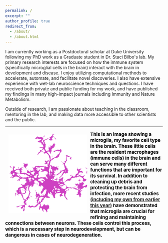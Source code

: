 ```yaml
---
permalink: /
excerpt: ""
author_profile: true
redirect_from: 
  - /about/
  - /about.html
---
```


I am currently working as a Postdoctoral scholar at Duke University following my PhD work as a Graduate student in Dr. Staci Bilbo's lab. My primary research interests are focused on how the immune system (specifically microglial cells in the brain) interact with the brain in development and disease. I enjoy utilizing computational methods to accelerate, automate, and facilitate novel discoveries. I also have extensive experience with wet-lab neuroscience techniques and questions. I have received both private and public funding for my work, and have published my findings in many high-impact journals including Immunity and Nature Metabolism.

Outside of research, I am passionate about teaching in the classroom, mentoring in the lab, and making data more accessible to other scientists and the public.

---

<img style="float: left; max-width: 50%; padding: 10px" src="../images/icon_magenta_mgla.png">

<span style="color:black;font-weight:700;font-size:15px"> 
This is an image showing a microglia, my favorite cell type in the brain. These little cells are the resident macrophages (immune cells) in the brain and can serve many different functions that are important for its survival. In addition to cleaning up debris and protecting the brain from infection, more recent studies <a href="https://medschool.duke.edu/news/neuro-immune-link-could-shape-brain-development-study-finds" target="_blank">(including my own from earlier this year)</a> have demonstrated that microglia are crucial for refining and maintaining connections between neurons. These cells control this process, which is a necessary step in neurodevelopment, but can be dangerous in cases of neurodegeneration.  
</span>